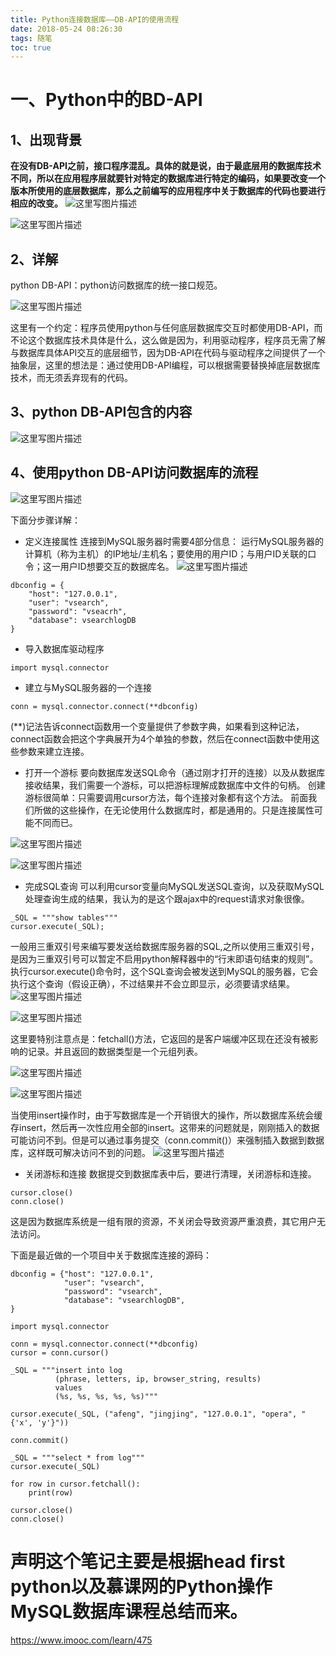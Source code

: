 ```yaml
---
title: Python连接数据库——DB-API的使用流程
date: 2018-05-24 08:26:30
tags: 随笔
toc: true
---
```


# 一、Python中的BD-API
## 1、出现背景
**在没有DB-API之前，接口程序混乱。具体的就是说，由于最底层用的数据库技术不同，所以在应用程序层就要针对特定的数据库进行特定的编码，如果要改变一个版本所使用的底层数据库，那么之前编写的应用程序中关于数据库的代码也要进行相应的改变。**
![这里写图片描述](https://img-blog.csdn.net/20180523200334503?watermark/2/text/aHR0cHM6Ly9ibG9nLmNzZG4ubmV0L3dlaXhpbl8zNzk3MjcyMw==/font/5a6L5L2T/fontsize/400/fill/I0JBQkFCMA==/dissolve/70)

![这里写图片描述](https://img-blog.csdn.net/20180523200252874?watermark/2/text/aHR0cHM6Ly9ibG9nLmNzZG4ubmV0L3dlaXhpbl8zNzk3MjcyMw==/font/5a6L5L2T/fontsize/400/fill/I0JBQkFCMA==/dissolve/70)

## 2、详解
python DB-API：python访问数据库的统一接口规范。

<!-- more -->

![这里写图片描述](https://img-blog.csdn.net/20180523200549150?watermark/2/text/aHR0cHM6Ly9ibG9nLmNzZG4ubmV0L3dlaXhpbl8zNzk3MjcyMw==/font/5a6L5L2T/fontsize/400/fill/I0JBQkFCMA==/dissolve/70)

这里有一个约定：程序员使用python与任何底层数据库交互时都使用DB-API，而不论这个数据库技术具体是什么，这么做是因为，利用驱动程序，程序员无需了解与数据库具体API交互的底层细节，因为DB-API在代码与驱动程序之间提供了一个抽象层，这里的想法是：通过使用DB-API编程，可以根据需要替换掉底层数据库技术，而无须丢弃现有的代码。

## 3、python DB-API包含的内容
![这里写图片描述](https://img-blog.csdn.net/2018052320200844?watermark/2/text/aHR0cHM6Ly9ibG9nLmNzZG4ubmV0L3dlaXhpbl8zNzk3MjcyMw==/font/5a6L5L2T/fontsize/400/fill/I0JBQkFCMA==/dissolve/70)

## 4、使用python DB-API访问数据库的流程
![这里写图片描述](https://img-blog.csdn.net/20180523202143975?watermark/2/text/aHR0cHM6Ly9ibG9nLmNzZG4ubmV0L3dlaXhpbl8zNzk3MjcyMw==/font/5a6L5L2T/fontsize/400/fill/I0JBQkFCMA==/dissolve/70)

下面分步骤详解：

 - 定义连接属性
 连接到MySQL服务器时需要4部分信息： 运行MySQL服务器的计算机（称为主机）的IP地址/主机名；要使用的用户ID；与用户ID关联的口令；这一用户ID想要交互的数据库名。
	 ![这里写图片描述](https://img-blog.csdn.net/20180523202933442?watermark/2/text/aHR0cHM6Ly9ibG9nLmNzZG4ubmV0L3dlaXhpbl8zNzk3MjcyMw==/font/5a6L5L2T/fontsize/400/fill/I0JBQkFCMA==/dissolve/70)
```
dbconfig = {
	"host": "127.0.0.1",
	"user": "vsearch",
	"password": "vseacrh",
	"database": vsearchlogDB
}
```
 -  导入数据库驱动程序
 ```
 import mysql.connector
 ```
 
 - 建立与MySQL服务器的一个连接
 ```
 conn = mysql.connector.connect(**dbconfig)
 ```
(**)记法告诉connect函数用一个变量提供了参数字典，如果看到这种记法，connect函数会把这个字典展开为4个单独的参数，然后在connect函数中使用这些参数来建立连接。
 -  打开一个游标
 要向数据库发送SQL命令（通过刚才打开的连接）以及从数据库接收结果，我们需要一个游标，可以把游标理解成数据库中文件的句柄。
 创建游标很简单：只需要调用cursor方法，每个连接对象都有这个方法。
前面我们所做的这些操作，在无论使用什么数据库时，都是通用的。只是连接属性可能不同而已。

![这里写图片描述](https://img-blog.csdn.net/20180523204650358?watermark/2/text/aHR0cHM6Ly9ibG9nLmNzZG4ubmV0L3dlaXhpbl8zNzk3MjcyMw==/font/5a6L5L2T/fontsize/400/fill/I0JBQkFCMA==/dissolve/70)

![这里写图片描述](https://img-blog.csdn.net/20180523204704665?watermark/2/text/aHR0cHM6Ly9ibG9nLmNzZG4ubmV0L3dlaXhpbl8zNzk3MjcyMw==/font/5a6L5L2T/fontsize/400/fill/I0JBQkFCMA==/——dissolve/70)

 - 完成SQL查询
 可以利用cursor变量向MySQL发送SQL查询，以及获取MySQL处理查询生成的结果，我认为的是这个跟ajax中的request请求对象很像。
```
_SQL = """show tables"""
cursor.execute(_SQL);
```
一般用三重双引号来编写要发送给数据库服务器的SQL,之所以使用三重双引号，是因为三重双引号可以暂定不启用python解释器中的“行末即语句结束的规则”。
执行cursor.execute()命令时，这个SQL查询会被发送到MySQL的服务器，它会执行这个查询（假设正确），不过结果并不会立即显示，必须要请求结果。
![这里写图片描述](https://img-blog.csdn.net/2018052323404291?watermark/2/text/aHR0cHM6Ly9ibG9nLmNzZG4ubmV0L3dlaXhpbl8zNzk3MjcyMw==/font/5a6L5L2T/fontsize/400/fill/I0JBQkFCMA==/dissolve/70)

![这里写图片描述](https://img-blog.csdn.net/2018052323421230?watermark/2/text/aHR0cHM6Ly9ibG9nLmNzZG4ubmV0L3dlaXhpbl8zNzk3MjcyMw==/font/5a6L5L2T/fontsize/400/fill/I0JBQkFCMA==/dissolve/70)

这里要特别注意点是：fetchall()方法，它返回的是客户端缓冲区现在还没有被影响的记录。并且返回的数据类型是一个元组列表。

![这里写图片描述](https://img-blog.csdn.net/20180523234627100?watermark/2/text/aHR0cHM6Ly9ibG9nLmNzZG4ubmV0L3dlaXhpbl8zNzk3MjcyMw==/font/5a6L5L2T/fontsize/400/fill/I0JBQkFCMA==/dissolve/70)

![这里写图片描述](https://img-blog.csdn.net/20180523234636782?watermark/2/text/aHR0cHM6Ly9ibG9nLmNzZG4ubmV0L3dlaXhpbl8zNzk3MjcyMw==/font/5a6L5L2T/fontsize/400/fill/I0JBQkFCMA==/dissolve/70)

当使用insert操作时，由于写数据库是一个开销很大的操作，所以数据库系统会缓存insert，然后再一次性应用全部的insert。这带来的问题就是，刚刚插入的数据可能访问不到。但是可以通过事务提交（conn.commit()）来强制插入数据到数据库，这样既可解决访问不到的问题。
![这里写图片描述](https://img-blog.csdn.net/20180523235145173?watermark/2/text/aHR0cHM6Ly9ibG9nLmNzZG4ubmV0L3dlaXhpbl8zNzk3MjcyMw==/font/5a6L5L2T/fontsize/400/fill/I0JBQkFCMA==/dissolve/70)

 - 关闭游标和连接
 数据提交到数据库表中后，要进行清理，关闭游标和连接。
 ```
 cursor.close()
 conn.close()
 ```
 这是因为数据库系统是一组有限的资源，不关闭会导致资源严重浪费，其它用户无法访问。

下面是最近做的一个项目中关于数据库连接的源码：
```
dbconfig = {"host": "127.0.0.1",
			"user": "vsearch",
			"password": "vsearch",
			"database": "vsearchlogDB",
}

import mysql.connector

conn = mysql.connector.connect(**dbconfig)
cursor = conn.cursor()

_SQL = """insert into log
		  (phrase, letters, ip, browser_string, results)
		  values
		  (%s, %s, %s, %s, %s)"""

cursor.execute(_SQL, ("afeng", "jingjing", "127.0.0.1", "opera", "{'x', 'y'}"))

conn.commit()

_SQL = """select * from log"""
cursor.execute(_SQL)

for row in cursor.fetchall():
	print(row)

cursor.close()
conn.close()
```

# 声明这个笔记主要是根据head first python以及慕课网的Python操作MySQL数据库课程总结而来。
<https://www.imooc.com/learn/475>